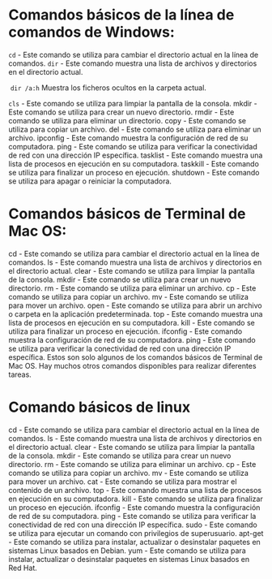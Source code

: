 # Comandos básicos de la línea de comandos de Windows:

`cd` - Este comando se utiliza para cambiar el directorio actual en la línea de comandos.
`dir` - Este comando muestra una lista de archivos y directorios en el directorio actual.

​			`dir /a:h`  Muestra los ficheros ocultos en la carpeta actual.

`cls` - Este comando se utiliza para limpiar la pantalla de la consola.
mkdir - Este comando se utiliza para crear un nuevo directorio.
rmdir - Este comando se utiliza para eliminar un directorio.
copy - Este comando se utiliza para copiar un archivo.
del - Este comando se utiliza para eliminar un archivo.
ipconfig - Este comando muestra la configuración de red de su computadora.
ping - Este comando se utiliza para verificar la conectividad de red con una dirección IP específica.
tasklist - Este comando muestra una lista de procesos en ejecución en su computadora.
taskkill - Este comando se utiliza para finalizar un proceso en ejecución.
shutdown - Este comando se utiliza para apagar o reiniciar la computadora.

# Comandos básicos de Terminal de Mac OS:

cd - Este comando se utiliza para cambiar el directorio actual en la línea de comandos.
ls - Este comando muestra una lista de archivos y directorios en el directorio actual.
clear - Este comando se utiliza para limpiar la pantalla de la consola.
mkdir - Este comando se utiliza para crear un nuevo directorio.
rm - Este comando se utiliza para eliminar un archivo.
cp - Este comando se utiliza para copiar un archivo.
mv - Este comando se utiliza para mover un archivo.
open - Este comando se utiliza para abrir un archivo o carpeta en la aplicación predeterminada.
top - Este comando muestra una lista de procesos en ejecución en su computadora.
kill - Este comando se utiliza para finalizar un proceso en ejecución.
ifconfig - Este comando muestra la configuración de red de su computadora.
ping - Este comando se utiliza para verificar la conectividad de red con una dirección IP específica.
Estos son solo algunos de los comandos básicos de Terminal de Mac OS. Hay muchos otros comandos disponibles para realizar diferentes tareas.

# Comando básicos de linux

cd - Este comando se utiliza para cambiar el directorio actual en la línea de comandos.
ls - Este comando muestra una lista de archivos y directorios en el directorio actual.
clear - Este comando se utiliza para limpiar la pantalla de la consola.
mkdir - Este comando se utiliza para crear un nuevo directorio.
rm - Este comando se utiliza para eliminar un archivo.
cp - Este comando se utiliza para copiar un archivo.
mv - Este comando se utiliza para mover un archivo.
cat - Este comando se utiliza para mostrar el contenido de un archivo.
top - Este comando muestra una lista de procesos en ejecución en su computadora.
kill - Este comando se utiliza para finalizar un proceso en ejecución.
ifconfig - Este comando muestra la configuración de red de su computadora.
ping - Este comando se utiliza para verificar la conectividad de red con una dirección IP específica.
sudo - Este comando se utiliza para ejecutar un comando con privilegios de superusuario.
apt-get - Este comando se utiliza para instalar, actualizar o desinstalar paquetes en sistemas Linux basados en Debian.
yum - Este comando se utiliza para instalar, actualizar o desinstalar paquetes en sistemas Linux basados en Red Hat.